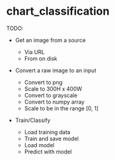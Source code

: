 # chart_classification


TODO:
* Get an image from a source
  * Via URL
  * From on disk

* Convert a raw image to an input
  * Convert to png
  * Scale to 300H x 400W
  * Convert to grayscale
  * Convert to numpy array
  * Scale to be in the range [0, 1]

* Train/Classify
  * Load training data
  * Train and save model
  * Load model
  * Predict with model